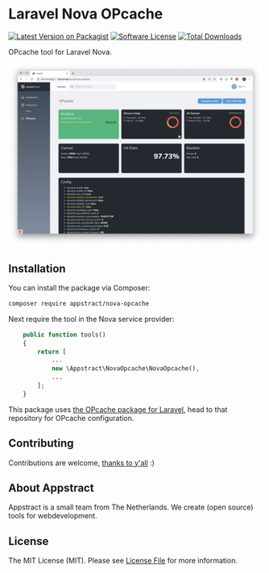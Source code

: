# Laravel Nova OPcache

[![Latest Version on Packagist](https://img.shields.io/packagist/v/appstract/nova-opcache.svg?style=flat-square)](https://packagist.org/packages/appstract/nova-opcache)
[![Software License](https://img.shields.io/badge/license-MIT-brightgreen.svg?style=flat-square)](LICENSE.md)
[![Total Downloads](https://img.shields.io/packagist/dt/appstract/nova-opcache.svg?style=flat-square)](https://packagist.org/packages/appstract/nova-opcache)

OPcache tool for Laravel Nova.

![Screenshot](screenshot.png)

## Installation

You can install the package via Composer:

``` bash
composer require appstract/nova-opcache
```

Next require the tool in the Nova service provider:

```` php
    public function tools()
    {
        return [
            ...
            new \Appstract\NovaOpcache\NovaOpcache(),
            ...
        ];
    }
````

This package uses [the OPcache package for Laravel](https://github.com/appstract/laravel-opcache), head to that repository for OPcache configuration.

## Contributing

Contributions are welcome, [thanks to y'all](https://github.com/appstract/nova-opcache/graphs/contributors) :)

## About Appstract

Appstract is a small team from The Netherlands. We create (open source) tools for webdevelopment.

## License

The MIT License (MIT). Please see [License File](LICENSE.md) for more information.
